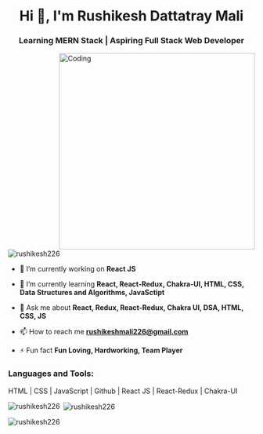

<h1 align="center">Hi 👋, I'm Rushikesh Dattatray Mali</h1>
<h3 align="center">Learning MERN Stack | Aspiring Full Stack Web Developer</h3>
<img align="right" alt="Coding" width="400" src="https://encrypted-tbn0.gstatic.com/images?q=tbn:ANd9GcTJsKZVppBhshJBN6_RHp9luylwz4eQO4I8Tg&usqp=CAU" />
<p align="left"> <img src="https://komarev.com/ghpvc/?username=rushikesh226&label=Profile%20views&color=0e75b6&style=flat" alt="rushikesh226" /> </p>


- 🔭 I’m currently working on **React JS**

- 🌱 I’m currently learning **React, React-Redux, Chakra-UI, HTML, CSS, Data Structures and Algorithms, JavaSctipt**

- 💬 Ask me about **React, Redux, React-Redux, Chakra UI, DSA, HTML, CSS, JS**

- 📫 How to reach me **rushikeshmali226@gmail.com**

- ⚡ Fun fact **Fun Loving, Hardworking, Team Player**


<h3 align="left">Languages and Tools:</h3>
<p>HTML | CSS | JavaScript | Github | React JS | React-Redux | Chakra-UI</P>

<p><img align="left" src="https://github-readme-stats.vercel.app/api/top-langs?username=rushikesh226&show_icons=true&locale=en&layout=compact" alt="rushikesh226" /></p>

<p>&nbsp;<img align="center" src="https://github-readme-stats.vercel.app/api?username=rushikesh226&show_icons=true&locale=en" alt="rushikesh226" /></p>

<p><img align="center" src="https://github-readme-streak-stats.herokuapp.com/?user=rushikesh226&" alt="rushikesh226" /></p>
